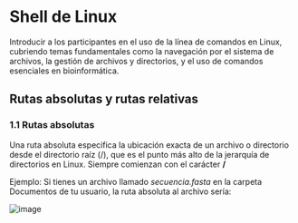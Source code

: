 # Shell de Linux

Introducir a los participantes en el uso de la línea de comandos en Linux, cubriendo temas fundamentales como la navegación
por el sistema de archivos, la gestión de archivos y directorios, y el uso de comandos esenciales en bioinformática. 

## Rutas absolutas y rutas relativas
### 1.1 Rutas absolutas

Una ruta absoluta especifica la ubicación exacta de un archivo o directorio desde el directorio raíz (/), 
que es el punto más alto de la jerarquía de directorios en Linux. Siempre comienzan con el carácter **/**

Ejemplo: Si tienes un archivo llamado _secuencia.fasta_ en la carpeta Documentos de tu usuario, la ruta absoluta al archivo sería:






![image](https://github.com/user-attachments/assets/c65f89ab-3b35-4acb-8c92-abbb6f39ca0a)
